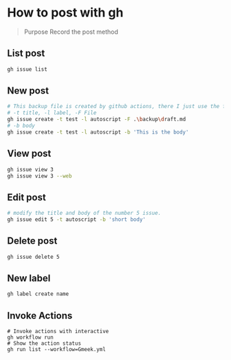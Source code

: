 # How to post with gh

> Purpose
> Record the post method

## List post

```sh
gh issue list
```

## New post

```sh
# This backup file is created by github actions, there I just use the file for edit.
# -t title, -l label, -F File
gh issue create -t test -l autoscript -F .\backup\draft.md
# -b body
gh issue create -t test -l autoscript -b 'This is the body'
```

## View post

```sh
gh issue view 3
gh issue view 3 --web
```

## Edit post

```sh
# modify the title and body of the number 5 issue.
gh issue edit 5 -t autoscript -b 'short body'
```

## Delete post

```sh
gh issue delete 5
```

## New label

```sh
gh label create name
```

## Invoke Actions

```gh
# Invoke actions with interactive
gh workflow run
# Show the action status
gh run list --workflow=Gmeek.yml
```

